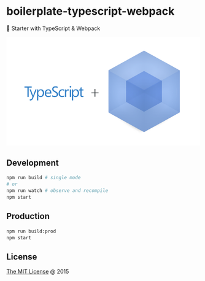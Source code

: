 # boilerplate-typescript-webpack

🍴 Starter with TypeScript & Webpack

![logo](./images/logo.png)

## Development

```bash
npm run build # single mode
# or
npm run watch # observe and recompile
npm start
```

## Production

```bash
npm run build:prod
npm start
```

## License

[The MIT License](http://piecioshka.mit-license.org) @ 2015

